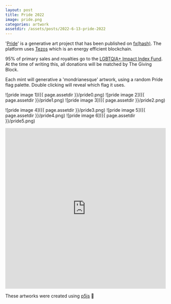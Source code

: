```yaml
---
layout: post
title: Pride 2022
image: pride.png
categories: artwork
assetdir: /assets/posts/2022-6-13-pride-2022
---
```


'[Pride](https://www.fxhash.xyz/generative/14741)' is a generative art project that has been published on [fx(hash)](https://www.fxhash.xyz/doc/fxhash/overview). The platform uses [Tezos](https://tezos.com/carbon/) which is an energy efficient blockchain.

95% of primary sales and royalties go to the [LGBTQIA+ Impact Index Fund](https://thegivingblock.com/impact-index-funds/lgbtqia/).
At the time of writing this, all donations will be matched by The Giving Block.

Each mint will generative a 'mondrianesque' artwork, using a random Pride flag palette. Double clicking will reveal which flag it uses.

![pride image 1]({{ page.assetdir }}/pride0.png)
![pride image 2]({{ page.assetdir }}/pride1.png)
![pride image 3]({{ page.assetdir }}/pride2.png)

![pride image 4]({{ page.assetdir }}/pride3.png)
![pride image 5]({{ page.assetdir }}/pride4.png)
![pride image 6]({{ page.assetdir }}/pride5.png)

<div style="padding:100% 0 0 0;position:relative;"><iframe src="https://player.vimeo.com/video/720814510?h=779723abe9&loop=1&color=ff9933&title=0&byline=0&portrait=0" style="position:absolute;top:0;left:0;width:100%;height:100%;" frameborder="0" allow="autoplay; fullscreen; picture-in-picture" allowfullscreen></iframe></div><script src="https://player.vimeo.com/api/player.js"></script>

These artworks were created using [p5js](https://p5js.org) 💖